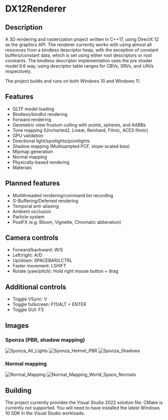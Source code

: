# DX12Renderer
## Description
A 3D rendering and rasterization project written in C++17, using DirectX 12 as the graphics API. The renderer currently works with using almost all resources from a bindless descriptor heap, with the exception of constant buffers/constant data, which is set using either root descriptors or root constants. The bindless descriptor implementation uses the pre shader model 6.6 way, using descriptor table ranges for CBVs, SRVs, and UAVs respectively.

The project builds and runs on both Windows 10 and Windows 11.

## Features
- GLTF model loading
- Bindless/bindful rendering
- Forward rendering
- Geometric view frustum culling with points, spheres, and AABBs
- Tone mapping (Uncharted2, Linear, Reinhard, Filmic, ACES filmic)
- GPU validation
- Directional light/spotlights/pointlights
- Shadow mapping (Multisampled PCF, slope-scaled bias)
- Mipmap generation
- Normal mapping
- Physically-based rendering
- Materials

## Planned features
- Multithreaded rendering/command list recording
- G-Buffering/Deferred rendering
- Temporal anti-aliasing
- Ambient occlusion
- Particle system
- PostFX (e.g. Bloom, Vignette, Chromatic abberation)

## Camera controls
- Forward/backward: W/S
- Left/right: A/D
- Up/down: SPACEBAR/LCTRL
- Faster movement: LSHIFT
- Rotate (yaw/pitch): Hold right mouse button + drag

## Additional controls
- Toggle VSync: V
- Toggle fullscreen: F11/ALT + ENTER
- Toggle GUI: F3

## Images
### Sponza (PBR, shadow mapping)
![Sponza_All_Lights](https://user-images.githubusercontent.com/34250026/208733401-02697f6f-75f1-460d-8cc3-a7b398a4c42a.png)
![Sponza_Helmet_PBR](https://user-images.githubusercontent.com/34250026/208733432-a8acb06a-0901-4687-9104-1852faaed82e.png)
![Sponza_Shadows](https://user-images.githubusercontent.com/34250026/208733436-40a987e2-5e99-4d49-a89a-959afe5269da.png)

### Normal mapping
![Normal_Mapping](https://user-images.githubusercontent.com/34250026/208733449-04d1e88d-862a-410c-99b1-fa0c97f4d4d0.png)
![Normal_Mapping_World_Space_Normals](https://user-images.githubusercontent.com/34250026/208733455-da6e5dde-fb2b-461e-94b5-07f3bcd94a3b.png)

## Building
The project currently provides the Visual Studio 2022 solution file. CMake is currently not supported. You will need to have installed the latest Windows 10 SDK in the Visual Studio workloads.
